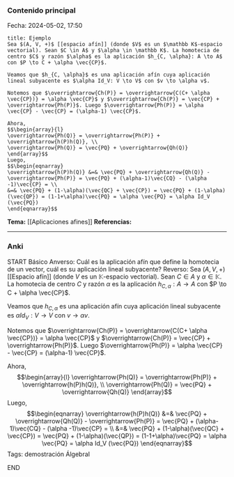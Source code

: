 ### Contenido principal

Fecha: 2024-05-02, 17:50

```ad-note
title: Ejemplo
Sea $(A, V, +)$ [[espacio afín]] (donde $V$ es un $\mathbb K$-espacio vectorial). Sean $C \in A$ y $\alpha \in \mathbb K$. La homotecia de centro $C$ y razón $\alpha$ es la aplicación $h_{C, \alpha}: A \to A$ con $P \to C + \alpha \vec{CP}$.

Veamos que $h_{C, \alpha}$ es una aplicación afín cuya aplicación lineal subyacente es $\alpha Id_V: V \to V$ con $v \to \alpha v$.

Notemos que $\overrightarrow{Ch(P)} = \overrightarrow{C(C+ \alpha \vec{CP})} = \alpha \vec{CP}$ y $\overrightarrow{Ch(P)} = \vec{CP} + \overrightarrow{Ph(P)}$. Luego $\overrightarrow{Ph(P)} = \alpha \vec{CP} - \vec{CP} = (\alpha-1) \vec{CP}$.

Ahora,
$$\begin{array}{l}
\overrightarrow{Ph(Q)} = \overrightarrow{Ph(P)} + \overrightarrow{h(P)h(Q)}, \\
\overrightarrow{Ph(Q)} = \vec{PQ} + \overrightarrow{Qh(Q)}
\end{array}$$
Luego,
$$\begin{eqnarray}
\overrightarrow{h(P)h(Q)} &=& \vec{PQ} + \overrightarrow{Qh(Q)} - \overrightarrow{Ph(P)} = \vec{PQ} + (\alpha-1)\vec{CQ} - (\alpha -1)\vec{CP} = \\
&=& \vec{PQ} + (1-\alpha)(\vec{QC} + \vec{CP}) = \vec{PQ} + (1-\alpha)(\vec{QP}) = (1-1+\alpha)\vec{PQ} = \alpha \vec{PQ} = \alpha Id_V (\vec{PQ})
\end{eqnarray}$$
```

**Tema:** [[Aplicaciones afines]]
**Referencias:**

---
### Anki

START
Básico
Anverso: Cuál es la aplicación afín que define la homotecia de un vector, cuál es su aplicación lineal subyacente?
Reverso: Sea $(A, V, +)$ [[Espacio afín]] (donde $V$ es un $\mathbb K$-espacio vectorial). Sean $C \in A$ y $\alpha \in \mathbb K$. La homotecia de centro $C$ y razón $\alpha$ es la aplicación $h_{C, \alpha}: A \to A$ con $P \to C + \alpha \vec{CP}$.

Veamos que $h_{C, \alpha}$ es una aplicación afín cuya aplicación lineal subyacente es $\alpha Id_V: V \to V$ con $v \to \alpha v$.

Notemos que $\overrightarrow{Ch(P)} = \overrightarrow{C(C+ \alpha \vec{CP})} = \alpha \vec{CP}$ y $\overrightarrow{Ch(P)} = \vec{CP} + \overrightarrow{Ph(P)}$. Luego $\overrightarrow{Ph(P)} = \alpha \vec{CP} - \vec{CP} = (\alpha-1) \vec{CP}$.

Ahora,
$$\begin{array}{l}
\overrightarrow{Ph(Q)} = \overrightarrow{Ph(P)} + \overrightarrow{h(P)h(Q)}, \\
\overrightarrow{Ph(Q)} = \vec{PQ} + \overrightarrow{Qh(Q)}
\end{array}$$
Luego,
$$\begin{eqnarray}
\overrightarrow{h(P)h(Q)} &=& \vec{PQ} + \overrightarrow{Qh(Q)} - \overrightarrow{Ph(P)} = \vec{PQ} + (\alpha-1)\vec{CQ} - (\alpha -1)\vec{CP} = \\
&=& \vec{PQ} + (1-\alpha)(\vec{QC} + \vec{CP}) = \vec{PQ} + (1-\alpha)(\vec{QP}) = (1-1+\alpha)\vec{PQ} = \alpha \vec{PQ} = \alpha Id_V (\vec{PQ})
\end{eqnarray}$$
Tags: demostración ÁlgebraI
<!--ID: 1714669443509-->
END
